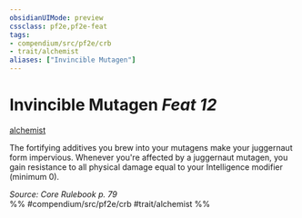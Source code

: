 ```yaml
---
obsidianUIMode: preview
cssclass: pf2e,pf2e-feat
tags:
- compendium/src/pf2e/crb
- trait/alchemist
aliases: ["Invincible Mutagen"]
---
```

# Invincible Mutagen  *Feat 12*  
[alchemist](Reference/Rules/Traits/alchemist.md "Alchemist Class Trait")  


The fortifying additives you brew into your mutagens make your juggernaut form impervious. Whenever you're affected by a juggernaut mutagen, you gain resistance to all physical damage equal to your Intelligence modifier (minimum 0).

*Source: Core Rulebook p. 79*  
%% #compendium/src/pf2e/crb #trait/alchemist %%